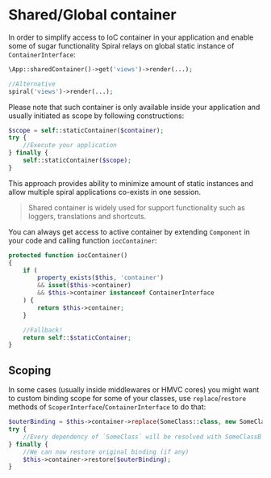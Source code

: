 # Shared/Global container
In order to simplify access to IoC container in your application and enable some of sugar functionality Spiral relays on global static instance of `ContainerInterface`:

```php
\App::sharedContainer()->get('views')->render(...);

//Alternative
spiral('views')->render(...);
```

Please note that such container is only available inside your application and usually initiated as scope by following constructions:

```php
$scope = self::staticContainer($container);
try {
    //Execute your application
} finally {
    self::staticContainer($scope);
}
```

This approach provides ability to minimize amount of static instances and allow multiple spiral applications co-exists in one session.

> Shared container is widely used for support functionality such as loggers, translations and shortcuts.

You can always get access to active container by extending `Component` in your code and calling function `iocContainer`:

```php
protected function iocContainer()
{
    if (
        property_exists($this, 'container')
        && isset($this->container)
        && $this->container instanceof ContainerInterface
    ) {
        return $this->container;
    }

    //Fallback!
    return self::$staticContainer;
}
```

## Scoping
In some cases (usually inside middlewares or HMVC cores) you might want to custom binding scope for some of your classes, use `replace`/`restore` methods of `ScoperInterface`/`ContainerInterface` to do that:

```php
$outerBinding = $this->container->replace(SomeClass::class, new SomeClassB());
try {
    //Every dependency of `SomeClass` will be resolved with SomeClassB
} finally {
    //We can now restore original binding (if any)
    $this->container->restore($outerBinding);
}
```